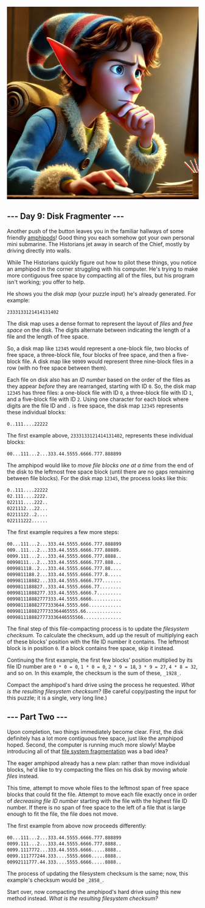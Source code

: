﻿<p align="center">
<img src="Day09.jpeg" style="width:540px" alt="Disk Fragmenter"/>
</p>

## --- Day 9: Disk Fragmenter ---

Another push of the button leaves you in the familiar hallways of some friendly  [amphipods](https://adventofcode.com/2021/day/23)! Good thing you each somehow got your own personal mini submarine. The Historians jet away in search of the Chief, mostly by driving directly into walls.

While The Historians quickly figure out how to pilot these things, you notice an amphipod in the corner struggling with his computer. He's trying to make more contiguous free space by compacting all of the files, but his program isn't working; you offer to help.

He shows you the  _disk map_  (your puzzle input) he's already generated. For example:

```
2333133121414131402
```

The disk map uses a dense format to represent the layout of  _files_  and  _free space_  on the disk. The digits alternate between indicating the length of a file and the length of free space.

So, a disk map like  `12345`  would represent a one-block file, two blocks of free space, a three-block file, four blocks of free space, and then a five-block file. A disk map like  `90909`  would represent three nine-block files in a row (with no free space between them).

Each file on disk also has an  _ID number_  based on the order of the files as they appear  _before_  they are rearranged, starting with ID  `0`. So, the disk map  `12345`  has three files: a one-block file with ID  `0`, a three-block file with ID  `1`, and a five-block file with ID  `2`. Using one character for each block where digits are the file ID and  `.`  is free space, the disk map  `12345`  represents these individual blocks:

```
0..111....22222
```

The first example above,  `2333133121414131402`, represents these individual blocks:

```
00...111...2...333.44.5555.6666.777.888899
```

The amphipod would like to  _move file blocks one at a time_  from the end of the disk to the leftmost free space block (until there are no gaps remaining between file blocks). For the disk map  `12345`, the process looks like this:

```
0..111....22222
02.111....2222.
022111....222..
0221112...22...
02211122..2....
022111222......

```

The first example requires a few more steps:

```
00...111...2...333.44.5555.6666.777.888899
009..111...2...333.44.5555.6666.777.88889.
0099.111...2...333.44.5555.6666.777.8888..
00998111...2...333.44.5555.6666.777.888...
009981118..2...333.44.5555.6666.777.88....
0099811188.2...333.44.5555.6666.777.8.....
009981118882...333.44.5555.6666.777.......
0099811188827..333.44.5555.6666.77........
00998111888277.333.44.5555.6666.7.........
009981118882777333.44.5555.6666...........
009981118882777333644.5555.666............
00998111888277733364465555.66.............
0099811188827773336446555566..............

```

The final step of this file-compacting process is to update the  _filesystem checksum_. To calculate the checksum, add up the result of multiplying each of these blocks' position with the file ID number it contains. The leftmost block is in position  `0`. If a block contains free space, skip it instead.

Continuing the first example, the first few blocks' position multiplied by its file ID number are  `0 * 0 = 0`,  `1 * 0 = 0`,  `2 * 9 = 18`,  `3 * 9 = 27`,  `4 * 8 = 32`, and so on. In this example, the checksum is the sum of these,  `_1928_`.

Compact the amphipod's hard drive  using the process he requested.  _What is the resulting filesystem checksum?_  (Be careful copy/pasting the input for this puzzle; it is a single, very long line.)


## --- Part Two ---

Upon completion, two things immediately become clear. First, the disk definitely has a lot more contiguous free space, just like the amphipod hoped. Second, the computer is running much more slowly! Maybe introducing all of that  [file system fragmentation](https://en.wikipedia.org/wiki/File_system_fragmentation)  was a bad idea?

The eager amphipod already has a new plan: rather than move individual blocks, he'd like to try compacting the files on his disk by moving  _whole files_  instead.

This time, attempt to move whole files to the leftmost span of free space blocks that could fit the file. Attempt to move each file exactly once in order of  _decreasing file ID number_  starting with the file with the highest file ID number. If there is no span of free space to the left of a file that is large enough to fit the file, the file does not move.

The first example from above now proceeds differently:

```
00...111...2...333.44.5555.6666.777.888899
0099.111...2...333.44.5555.6666.777.8888..
0099.1117772...333.44.5555.6666.....8888..
0099.111777244.333....5555.6666.....8888..
00992111777.44.333....5555.6666.....8888..

```

The process of updating the filesystem checksum is the same; now, this example's checksum would be  `_2858_`.

Start over, now compacting the amphipod's hard drive using this new method instead.  _What is the resulting filesystem checksum?_
